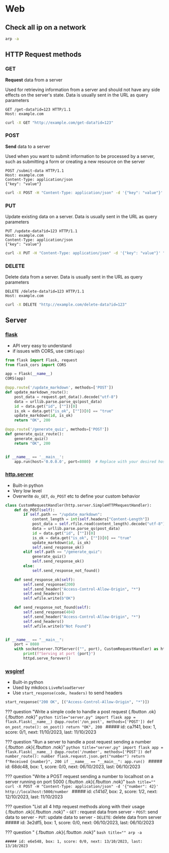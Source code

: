 # Web

## Check all ip on a network
```bash title=""
arp -a
```

## HTTP Request methods

### GET
**Request** data from a server

Used for retrieving information from a server and should not have any side effects on the server's state. Data is usually sent in the URL as query parameters

```http
GET /get-data?id=123 HTTP/1.1
Host: example.com
```
```bash title=""
curl -X GET "http://example.com/get-data?id=123"
```

### POST
**Send** data to a server

Used when you want to submit information to be processed by a server, such as submitting a form or creating a new resource on the server

```http
POST /submit-data HTTP/1.1
Host: example.com
Content-Type: application/json
{"key": "value"}
```
```bash title=""
curl -X POST -H "Content-Type: application/json" -d '{"key": "value"}' "http://example.com/submit-data"
```

### PUT
Update existing data on a server. Data is usually sent in the URL as query parameters

```http title=""
PUT /update-data?id=123 HTTP/1.1
Host: example.com
Content-Type: application/json
{"key": "value"}
```
```bash title=""
curl -X PUT -H "Content-Type: application/json" -d '{"key": "value"}' "http://example.com/update-data?id=123"
```

### DELETE
Delete data from a server. Data is usually sent in the URL as query parameters

```http title=""
DELETE /delete-data?id=123 HTTP/1.1
Host: example.com
```
```bash title=""
curl -X DELETE "http://example.com/delete-data?id=123"
```


## Server

### [flask](https://flask.palletsprojects.com/en/3.0.x/)

- API very easy to understand
- if issues with CORS, use `CORS(app)`

```python
from flask import Flask, request
from flask_cors import CORS

app = Flask(__name__)
CORS(app)

@app.route('/update_markdown', methods=['POST'])
def update_markdown_route():
    post_data = request.get_data().decode("utf-8")
    data = urllib.parse.parse_qs(post_data)
    id = data.get("id", [""])[0]
    is_ok = data.get("is_ok", [""])[0] == "true"
    update_markdown(id, is_ok)
    return "OK", 200

@app.route('/generate_quiz', methods=['POST'])
def generate_quiz_route():
    generate_quiz()
    return "OK", 200


if __name__ == '__main__':
    app.run(host='0.0.0.0', port=8080)  # Replace with your desired host and port

```

### [http.server](https://docs.python.org/3/library/http.server.html)

- Built-in python
- Very low level
- Overwrite `do_GET`, `do_POST` etc to define your custom behavior

```python
class CustomRequestHandler(http.server.SimpleHTTPRequestHandler):
    def do_POST(self):
        if self.path == "/update_markdown":
            content_length = int(self.headers["Content-Length"])
            post_data = self.rfile.read(content_length).decode("utf-8")
            data = urllib.parse.parse_qs(post_data)
            id = data.get("id", [""])[0]
            is_ok = data.get("is_ok", [""])[0] == "true"
            update_markdown(id, is_ok)
            self.send_response_ok()
        elif self.path == "/generate_quiz":
            generate_quiz()
            self.send_response_ok()
        else:
            self.send_response_not_found()

    def send_response_ok(self):
        self.send_response(200)
        self.send_header("Access-Control-Allow-Origin", "*")
        self.end_headers()
        self.wfile.write(b"OK")

    def send_response_not_found(self):
        self.send_response(404)
        self.send_header("Access-Control-Allow-Origin", "*")
        self.end_headers()
        self.wfile.write(b"Not Found")


if __name__ == "__main__":
    port = 8080
    with socketserver.TCPServer(("", port), CustomRequestHandler) as httpd:
        print(f"Serving at port {port}")
        httpd.serve_forever()

```

### [wsgiref](https://docs.python.org/3/library/wsgiref.html)

- Built-in python
- Used by mkdocs `LiveReloadServer`
- Use `start_response(code, headers)` to send headers

```python
start_response("200 OK", [("Access-Control-Allow-Origin", "*")])
```

??? question "Write a simple code to handle a post request [](){.fbutton .ok}[](){.fbutton .nok}"
    ```python title="server.py"
    import flask
    app = flask.Flask(__name__)
    @app.route('/on_post', methods=['POST'])
    def on_post_route():
        on_post()
        return "OK", 200
    ```
    ##### id: ca7f41, box: 1, score: 0/1, next: 11/10/2023, last: 11/10/2023

??? question "Run a server to handle a post request sending a number [](){.fbutton .ok}[](){.fbutton .nok}"
    ```python title="server.py"
    import flask
    app = flask.Flask(__name__)
    @app.route('/number', methods=['POST'])
    def number_route():
        number flask.request.json.get("number")
        return f"Received {number}", 200
    if __name__ == "__main__":
        app.run()
    ```
    ##### id: 68dc48, box: 1, score: 0/0, next: 06/10/2023, last: 06/10/2023

??? question "Write a POST request sending a number to localhost on a server running on port 5000 [](){.fbutton .ok}[](){.fbutton .nok}"
    ```bash title=""
    curl -X POST -H "Content-Type: application/json" -d '{"number": 42}' http://localhost:5000/number
    ```
    ##### id: c141d7, box: 2, score: 1/2, next: 12/10/2023, last: 11/10/2023

??? question "List all 4 http request methods along with their usage [](){.fbutton .ok}[](){.fbutton .nok}"
    - `GET` : request data from server
    - `POST`: send data to server
    - `PUT`: update data to server
    - `DELETE`: delete data from server
    ##### id: 3e2df5, box: 1, score: 0/0, next: 06/10/2023, last: 06/10/2023

??? question " [](){.fbutton .ok}[](){.fbutton .nok}"
    ```bash title=""
    arp -a
    ```

    ##### id: e6e548, box: 1, score: 0/0, next: 13/10/2023, last: 13/10/2023
